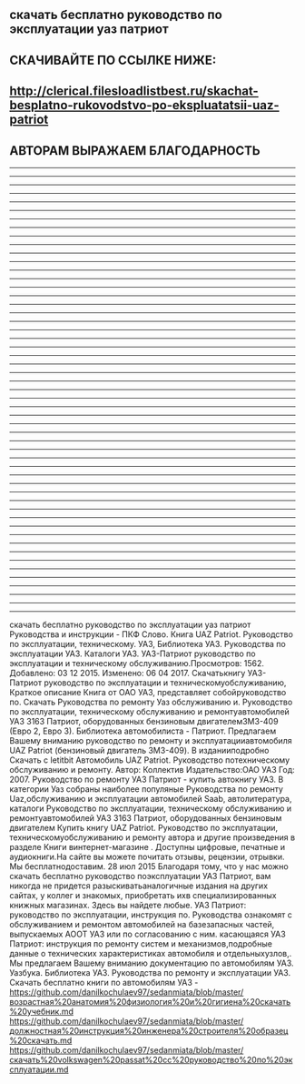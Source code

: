 скачать бесплатно руководство по эксплуатации уаз патриот
--------------------------------------------------
СКАЧИВАЙТЕ ПО ССЫЛКЕ НИЖЕ:
--------------------------------------------------
http://clerical.filesloadlistbest.ru/skachat-besplatno-rukovodstvo-po-ekspluatatsii-uaz-patriot
--------------------------------------------------
АВТОРАМ ВЫРАЖАЕМ БЛАГОДАРНОСТЬ
--------------------------------------------------
--------------------------------------------------
--------------------------------------------------
--------------------------------------------------
--------------------------------------------------
--------------------------------------------------
--------------------------------------------------
--------------------------------------------------
--------------------------------------------------
--------------------------------------------------
--------------------------------------------------
--------------------------------------------------
--------------------------------------------------
--------------------------------------------------
--------------------------------------------------
--------------------------------------------------
--------------------------------------------------
--------------------------------------------------
--------------------------------------------------
--------------------------------------------------
--------------------------------------------------
--------------------------------------------------
--------------------------------------------------
--------------------------------------------------
--------------------------------------------------
--------------------------------------------------
--------------------------------------------------
--------------------------------------------------
--------------------------------------------------
--------------------------------------------------
--------------------------------------------------
--------------------------------------------------
--------------------------------------------------
--------------------------------------------------
--------------------------------------------------
--------------------------------------------------
--------------------------------------------------
--------------------------------------------------
--------------------------------------------------
--------------------------------------------------
--------------------------------------------------
--------------------------------------------------
--------------------------------------------------
--------------------------------------------------
--------------------------------------------------
--------------------------------------------------
--------------------------------------------------
--------------------------------------------------
--------------------------------------------------
--------------------------------------------------
--------------------------------------------------
--------------------------------------------------
--------------------------------------------------
--------------------------------------------------
скачать бесплатно руководство по эксплуатации уаз патриот Руководства и инструкции - ПКФ Слово. Книга UAZ Patriot. Руководство по эксплуатации, техническому. УАЗ, Библиотека УАЗ. Руководства по эксплуатации УАЗ. Каталоги УАЗ. УАЗ-Патриот руководство по эксплуатации и техническому обслуживанию.Просмотров: 1562. Добавлено: 03 12 2015. Изменено: 06 04 2017. Скачатькнигу УАЗ-Патриот руководство по эксплуатации и техническомуобслуживанию, Краткое описание Книга от ОАО УАЗ, представляет собойруководство по. Скачать Руководства по ремонту Уаз обслуживанию и. Руководство по эксплуатации, техническому обслуживанию и ремонтуавтомобилей УАЗ 3163 Патриот, оборудованных бензиновым двигателемЗМЗ-409 (Евро 2, Евро 3). Библиотека автомобилиста - Патриот. Предлагаем Вашему вниманию руководство по ремонту и эксплуатацииавтомобиля UAZ Patriot (бензиновый двигатель ЗМЗ-409). В изданииподробно  Скачать c letitbit Автомобиль UAZ Patriot. Руководство потехническому обслуживанию и ремонту. Автор: Коллектив Издательство:ОАО УАЗ Год: 2007. Руководство по ремонту УАЗ Патриот - купить автокнигу УАЗ. В категории Уаз собраны наиболее популяные Руководства по ремонту Uaz,обслуживанию и эксплуатации автомобилей Saab, автолитература, каталоги Руководство по эксплуатации, техническому обслуживанию и ремонтуавтомобилей УАЗ 3163 Патриот, оборудованных бензиновым двигателем
Купить книгу UAZ Patriot. Руководство по эксплуатации, техническомуобслуживанию и ремонту автора и другие произведения в разделе Книги винтернет-магазине . Доступны цифровые, печатные и аудиокниги.На сайте вы можете почитать отзывы, рецензии, отрывки. Мы бесплатнодоставим. 28 июл 2015  Благодаря тому, что у нас можно скачать бесплатно руководство поэксплуатации УАЗ Патриот, вам никогда не придется разыскиватьаналогичные издания на других сайтах, у коллег и знакомых, приобретать ихв специализированных книжных магазинах. Здесь вы найдете любые. УАЗ Патриот: руководство по эксплуатации, инструкция по. Руководства ознакомят с обслуживанием и ремонтом автомобилей на базезапасных частей, выпускаемых АООТ УАЗ или по согласованию с ним. касающаяся УАЗ Патриот: инструкция по ремонту систем и механизмов,подробные данные о технических характеристиках автомобиля и отдельныхузлов,. Мы предлагаем Вашему вниманию документацию по автомобилям УАЗ. Уазбука. Библиотека УАЗ. Руководства по ремонту и эксплуатации УАЗ. Скачать бесплатно книги по автомобилям УАЗ -
https://github.com/danilkochulaev97/sedanmiata/blob/master/возрастная%20анатомия%20физиология%20и%20гигиена%20скачать%20учебник.md
https://github.com/danilkochulaev97/sedanmiata/blob/master/должностная%20инструкция%20инженера%20строителя%20образец%20скачать.md
https://github.com/danilkochulaev97/sedanmiata/blob/master/скачать%20volkswagen%20passat%20cc%20руководство%20по%20эксплуатации.md